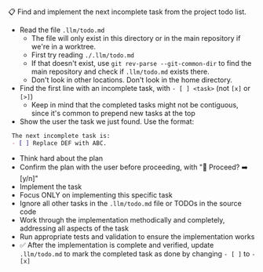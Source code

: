 📋 Find and implement the next incomplete task from the project todo list.

- Read the file `.llm/todo.md`
  - The file will only exist in this directory or in the main repository if we're in a worktree.
  - First try reading `./.llm/todo.md`
  - If that doesn't exist, use `git rev-parse --git-common-dir` to find the main repository and check if `.llm/todo.md` exists there.
  - Don't look in other locations. Don't look in the home directory.
- Find the first line with an incomplete task, with `- [ ] <task>` (not `[x]` or `[>]`)
  - Keep in mind that the completed tasks might not be contiguous, since it's common to prepend new tasks at the top
- Show the user the task we just found. Use the format:

```markdown
 The next incomplete task is:
 - [ ] Replace DEF with ABC.
```

- Think hard about the plan
- Confirm the plan with the user before proceeding, with "🤔 Proceed? ➡️  [y/n]"
- Implement the task
- Focus ONLY on implementing this specific task
- Ignore all other tasks in the `.llm/todo.md` file or TODOs in the source code
- Work through the implementation methodically and completely, addressing all aspects of the task
- Run appropriate tests and validation to ensure the implementation works
- ✅ After the implementation is complete and verified, update `.llm/todo.md` to mark the completed task as done by changing `- [ ]` to `- [x]`


